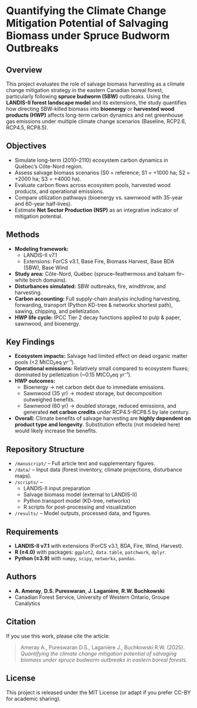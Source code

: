 # Quantifying the Climate Change Mitigation Potential of Salvaging Biomass under Spruce Budworm Outbreaks

## Overview
This project evaluates the role of salvage biomass harvesting as a climate change mitigation strategy in the eastern Canadian boreal forest, particularly following **spruce budworm (SBW)** outbreaks. Using the **LANDIS-II forest landscape model** and its extensions, the study quantifies how directing SBW-killed biomass into **bioenergy** or **harvested wood products (HWP)** affects long-term carbon dynamics and net greenhouse gas emissions under multiple climate change scenarios (Baseline, RCP2.6, RCP4.5, RCP8.5).

## Objectives
- Simulate long-term (2010–2110) ecosystem carbon dynamics in Québec’s Côte-Nord region.  
- Assess salvage biomass scenarios (S0 = reference; S1 = +1000 ha; S2 = +2000 ha; S3 = +4000 ha).  
- Evaluate carbon flows across ecosystem pools, harvested wood products, and operational emissions.  
- Compare utilization pathways (bioenergy vs. sawnwood with 35-year and 60-year half-lives).  
- Estimate **Net Sector Production (NSP)** as an integrative indicator of mitigation potential.

## Methods
- **Modeling framework:**  
  - LANDIS-II v7.1  
  - Extensions: ForCS v3.1, Base Fire, Biomass Harvest, Base BDA (SBW), Base Wind  
- **Study area:** Côte-Nord, Québec (spruce–feathermoss and balsam fir–white birch domains).  
- **Disturbances simulated:** SBW outbreaks, fire, windthrow, and harvesting.  
- **Carbon accounting:** Full supply-chain analysis including harvesting, forwarding, transport (Python KD-tree & networkx shortest path), sawing, chipping, and pelletization.  
- **HWP life cycle:** IPCC Tier 2 decay functions applied to pulp & paper, sawnwood, and bioenergy.  

## Key Findings
- **Ecosystem impacts:** Salvage had limited effect on dead organic matter pools (<2 MtCO₂eq yr⁻¹).  
- **Operational emissions:** Relatively small compared to ecosystem fluxes; dominated by pelletization (~0.15 MtCO₂eq yr⁻¹).  
- **HWP outcomes:**  
  - Bioenergy → net carbon debt due to immediate emissions.  
  - Sawnwood (35 yr) → modest storage, but decomposition outweighed benefits.  
  - Sawnwood (60 yr) → doubled storage, reduced emissions, and generated **net carbon credits** under RCP4.5–RCP8.5 by late century.  
- **Overall:** Climate benefits of salvage harvesting are **highly dependent on product type and longevity**. Substitution effects (not modeled here) would likely increase the benefits.

## Repository Structure
- `/manuscript/` – Full article text and supplementary figures.  
- `/data/` – Input data (forest inventory, climate projections, disturbance maps).  
- `/scripts/` –  
  - LANDIS-II input preparation  
  - Salvage biomass model (external to LANDIS-II)  
  - Python transport model (KD-tree, networkx)  
  - R scripts for post-processing and visualization  
- `/results/` – Model outputs, processed data, and figures.  

## Requirements
- **LANDIS-II v7.1** with extensions (ForCS v3.1, BDA, Fire, Wind, Harvest).  
- **R (≥4.0)** with packages: `ggplot2`, `data.table`, `patchwork`, `dplyr`.  
- **Python (≥3.9)** with `numpy`, `scipy`, `networkx`, `pandas`.  

## Authors
- **A. Ameray**, **D.S. Pureswaran**, **J. Laganière**, **R.W. Buchkowski**  
- Canadian Forest Service, University of Western Ontario, Groupe Canalytics

## Citation
If you use this work, please cite the article:  

> Ameray A., Pureswaran D.S., Laganière J., Buchkowski R.W. (2025). *Quantifying the climate change mitigation potential of salvaging biomass under spruce budworm outbreaks in eastern boreal forests*.  

## License
This project is released under the MIT License (or adapt if you prefer CC-BY for academic sharing).
